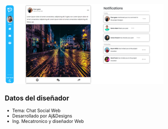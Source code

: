 <img src="img/presentation.png" width="700">

## Datos del diseñador

- Tema: Chat Social Web
- Desarrollado por Aj&Designs
- Ing. Mecatronico y diseñador Web
